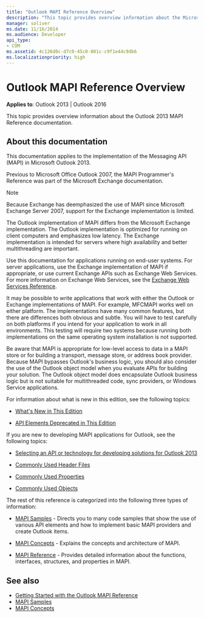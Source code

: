 ```yaml
---
title: "Outlook MAPI Reference Overview"
description: "This topic provides overview information about the Microsoft Outlook 2013 MAPI Reference documentation."
manager: soliver
ms.date: 11/16/2014
ms.audience: Developer
api_type:
- COM
ms.assetid: 4c126d0c-d7c0-45c0-801c-c9f1e44c9db6
ms.localizationpriority: high
---
```


# Outlook MAPI Reference Overview

**Applies to**: Outlook 2013 | Outlook 2016 
  
This topic provides overview information about the Outlook 2013 MAPI Reference documentation.
  
## About this documentation

This documentation applies to the implementation of the Messaging API (MAPI) in Microsoft Outlook 2013. 
  
Previous to Microsoft Office Outlook 2007, the MAPI Programmer's Reference was part of the Microsoft Exchange documentation.
  
> [!NOTE]
> Because Exchange has deemphasized the use of MAPI since Microsoft Exchange Server 2007, support for the Exchange implementation is limited. 
  
The Outlook implementation of MAPI differs from the Microsoft Exchange implementation. The Outlook implementation is optimized for running on client computers and emphasizes low latency. The Exchange implementation is intended for servers where high availability and better multithreading are important.
  
Use this documentation for applications running on end-user systems. For server applications, use the Exchange implementation of MAPI if appropriate, or use current Exchange APIs such as Exchange Web Services. For more information on Exchange Web Services, see the [Exchange Web Services Reference](https://msdn.microsoft.com/library/bb204119.aspx).
  
It may be possible to write applications that work with either the Outlook or Exchange implementations of MAPI. For example, MFCMAPI works well on either platform. The implementations have many common features, but there are differences both obvious and subtle. You will have to test carefully on both platforms if you intend for your application to work in all environments. This testing will require two systems because running both implementations on the same operating system installation is not supported.
  
Be aware that MAPI is appropriate for low-level access to data in a MAPI store or for building a transport, message store, or address book provider. Because MAPI bypasses Outlook's business logic, you should also consider the use of the Outlook object model when you evaluate APIs for building your solution. The Outlook object model does encapsulate Outlook business logic but is not suitable for multithreaded code, sync providers, or Windows Service applications.
  
For information about what is new in this edition, see the following topics:
  
- [What's New in This Edition](what-s-new-in-this-edition.md)
    
- [API Elements Deprecated in This Edition](api-elements-deprecated-in-this-edition.md)
    
If you are new to developing MAPI applications for Outlook, see the following topics:
  
- [Selecting an API or technology for developing solutions for Outlook 2013](https://msdn.microsoft.com/library/jj900714.aspx)
    
- [Commonly Used Header Files](commonly-used-header-files.md)
    
- [Commonly Used Properties](commonly-used-properties.md)
    
- [Commonly Used Objects](commonly-used-objects.md)
    
The rest of this reference is categorized into the following three types of information:
  
- [MAPI Samples](mapi-samples.md) - Directs you to many code samples that show the use of various API elements and how to implement basic MAPI providers and create Outlook items. 
    
- [MAPI Concepts](mapi-concepts.md) - Explains the concepts and architecture of MAPI. 
    
- [MAPI Reference](mapi-reference.md) - Provides detailed information about the functions, interfaces, structures, and properties in MAPI. 
    
## See also

- [Getting Started with the Outlook MAPI Reference](getting-started-with-the-outlook-mapi-reference.md)
- [MAPI Samples](mapi-samples.md)
- [MAPI Concepts](mapi-concepts.md)


